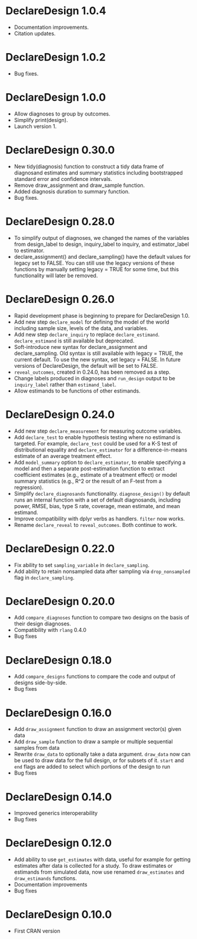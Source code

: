 # DeclareDesign 1.0.4

* Documentation improvements.
* Citation updates.

# DeclareDesign 1.0.2

* Bug fixes.

# DeclareDesign 1.0.0

* Allow diagnoses to group by outcomes. 
* Simplify print(design).
* Launch version 1.

# DeclareDesign 0.30.0

* New tidy(diagnosis) function to construct a tidy data frame of diagnosand estimates and summary statistics including bootstrapped standard error and confidence intervals.
* Remove draw_assignment and draw_sample function.
* Added diagnosis duration to summary function.
* Bug fixes.

# DeclareDesign 0.28.0

* To simplify output of diagnoses, we changed the names of the variables from design_label to design, inquiry_label to inquiry, and estimator_label to estimator.
* declare_assignment() and declare_sampling() have the default values for legacy set to FALSE. You can still use the legacy versions of these functions by manually setting legacy = TRUE for some time, but this functionality will later be removed. 

# DeclareDesign 0.26.0

* Rapid development phase is beginning to prepare for DeclareDesign 1.0. 
* Add new step `declare_model` for defining the model of the world including sample size, levels of the data, and variables. 
* Add new step `declare_inquiry` to replace `declare_estimand`. `declare_estimand` is still available but deprecated.
* Soft-introduce new syntax for declare_assignment and declare_sampling. Old syntax is still available with legacy = TRUE, the current default. To use the new syntax, set legacy = FALSE. In future versions of DeclareDesign, the default will be set to FALSE.
* `reveal_outcomes`, created in 0.24.0, has been removed as a step.
* Change labels produced in diagnoses and `run_design` output to be `inquiry_label` rather than `estimand_label`. 
* Allow estimands to be functions of other estimands.

# DeclareDesign 0.24.0

* Add new step `declare_measurement` for measuring outcome variables. 
* Add `declare_test` to enable hypothesis testing where no estimand is targeted. For example, `declare_test` could be used for a K-S test of distributional equality and `declare_estimator` for a difference-in-means estimate of an average treatment effect.
* Add `model_summary` option to `declare_estimator`, to enable specifying a model and then a separate post-estimation function to extract coefficient estimates (e.g., estimate of a treatment effect) or model summary statistics (e.g., R^2 or the result of an F-test from a regression).
* Simplify `declare_diagnosands` functionality. `diagnose_design()` by default runs an internal function with a set of default diagnosands, including power, RMSE, bias, type S rate, coverage, mean estimate, and mean estimand.
* Improve compatibility with dplyr verbs as handlers. `filter` now works. 
* Rename `declare_reveal` to `reveal_outcomes`. Both continue to work.

# DeclareDesign 0.22.0

* Fix ability to set `sampling_variable` in `declare_sampling`. 
* Add ability to retain nonsampled data after sampling via `drop_nonsampled` flag in `declare_sampling`.

# DeclareDesign 0.20.0

* Add `compare_diagnoses` function to compare two designs on the basis of their design diagnoses. 
* Compatibility with `rlang` 0.4.0
* Bug fixes

# DeclareDesign 0.18.0

* Add `compare_designs` functions to compare the code and output of designs side-by-side. 
* Bug fixes

# DeclareDesign 0.16.0

* Add `draw_assignment` function to draw an assignment vector(s) given data
* Add `draw_sample` function to draw a sample or multiple sequential samples from data
* Rewrite `draw_data` to optionally take a data argument. `draw_data` now can be used to draw data for the full design, or for subsets of it. `start` and `end` flags are added to select which portions of the design to run
* Bug fixes

# DeclareDesign 0.14.0

* Improved generics interoperability
* Bug fixes

# DeclareDesign 0.12.0

* Add ability to use `get_estimates` with data, useful for example for getting estimates after data is collected for a study. To draw estimates or estimands from simulated data, now use renamed `draw_estimates` and `draw_estimands` functions.
* Documentation improvements
* Bug fixes

# DeclareDesign 0.10.0

* First CRAN version
